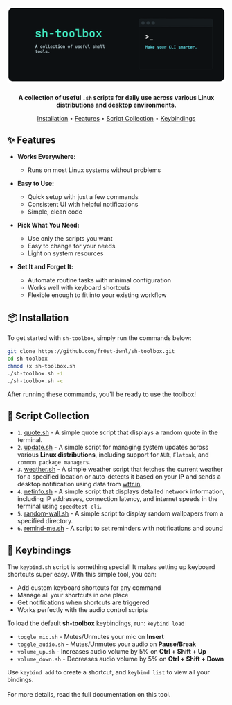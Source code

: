 <h1 align="center">
  <a href="https://github.com/fr0st-iwnl/sh-toolbox" target="_blank"><img src="https://github.com/fr0st-iwnl/assets/blob/main/thumbnails/sh-toolbox/sh-toolbox-40px.png" alt="sh-toolbox" width="900"></a>
</h1>
<p align="center"><strong>A collection of useful <code>.sh</code> scripts for daily use across various Linux distributions and desktop environments.</strong></p>


<p align="center">
<a href="#-installation">Installation</a> •
<a href="#-features">Features</a> •
  <a href="#-script-collection">Script Collection</a> •
<a href="#-keybindings">Keybindings</a>
</p>


## ✨ Features

- **Works Everywhere:**
  - Runs on most Linux systems without problems

- **Easy to Use:**
  - Quick setup with just a few commands
  - Consistent UI with helpful notifications
  - Simple, clean code

- **Pick What You Need:**
  - Use only the scripts you want
  - Easy to change for your needs
  - Light on system resources

- **Set It and Forget It:**
  - Automate routine tasks with minimal configuration
  - Works well with keyboard shortcuts
  - Flexible enough to fit into your existing workflow




## 📦 Installation
<!---First git clone the repository.
```
git clone https://github.com/fr0st-iwnl/sh-toolbox.git
```
-Then run these commands in your terminal.--->
To get started with `sh-toolbox`, simply run the commands below:
```bash
git clone https://github.com/fr0st-iwnl/sh-toolbox.git
cd sh-toolbox
chmod +x sh-toolbox.sh
./sh-toolbox.sh -i
./sh-toolbox.sh -c
```
After running these commands, you'll be ready to use the toolbox!


## 🔧 Script Collection

- `1`. [quote.sh](https://github.com/fr0st-iwnl/sh-toolbox/tree/master/Quotes#-quotesh) - A simple quote script that displays a random quote in the terminal.
- `2`. [update.sh](https://github.com/fr0st-iwnl/sh-toolbox/tree/master/System%20Update#-updatesh) - A simple script for managing system updates across various **Linux distributions**, including support for `AUR`, `Flatpak`, and `common package managers`.
- `3`. [weather.sh](https://github.com/fr0st-iwnl/sh-toolbox/tree/master/Weather#-weathersh) - A simple weather script that fetches the current weather for a specified location or auto-detects it based on your **IP** and sends a desktop notification using data from [wttr.in](https://wttr.in/).
- `4`. [netinfo.sh](https://github.com/fr0st-iwnl/sh-toolbox/tree/master/NetInfo#-netinfosh) - A simple script that displays detailed network information, including IP addresses, connection latency, and internet speeds in the terminal using `speedtest-cli`.
- `5`. [random-wall.sh](https://github.com/fr0st-iwnl/sh-toolbox/tree/master/Random%20Wallpaper#-random-wallsh) - A simple script to display random wallpapers from a specified directory.
- `6`. [remind-me.sh](https://github.com/fr0st-iwnl/sh-toolbox/blob/master/Remind%20Me/README.md#-remind-mesh) - A script to set reminders with notifications and sound

## 🎹 Keybindings

The `keybind.sh` script is something special! It makes setting up keyboard shortcuts super easy. With this simple tool, you can:

- Add custom keyboard shortcuts for any command
- Manage all your shortcuts in one place
- Get notifications when shortcuts are triggered
- Works perfectly with the audio control scripts

To load the default **sh-toolbox** keybindings, run: `keybind load`

- `toggle_mic.sh` - Mutes/Unmutes your mic on **Insert**
- `toggle_audio.sh` - Mutes/Unmutes your audio on **Pause/Break**
- `volume_up.sh` - Increases audio volume by 5% on **Ctrl + Shift + Up**
- `volume_down.sh` - Decreases audio volume by 5% on **Ctrl + Shift + Down**


Use `keybind add` to create a shortcut, and `keybind list` to view all your bindings.
<br>
<br>
For more details, read the full documentation on this tool.

